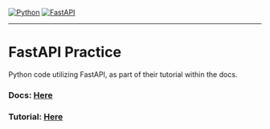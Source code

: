 [![Python](https://img.shields.io/badge/Python-v3.13.6-yellow.svg?logo=python)](https://python.org)
[![FastAPI](https://img.shields.io/badge/FastAPI-v0.0.8-teal.svg?logo=fastapi)](https://fastapi.tiangolo.com/)

---

# FastAPI Practice

Python code utilizing FastAPI, as part of their tutorial within the docs. 

### Docs: [Here](https://fastapi.tiangolo.com/)
### Tutorial: [Here](https://fastapi.tiangolo.com/learn/)